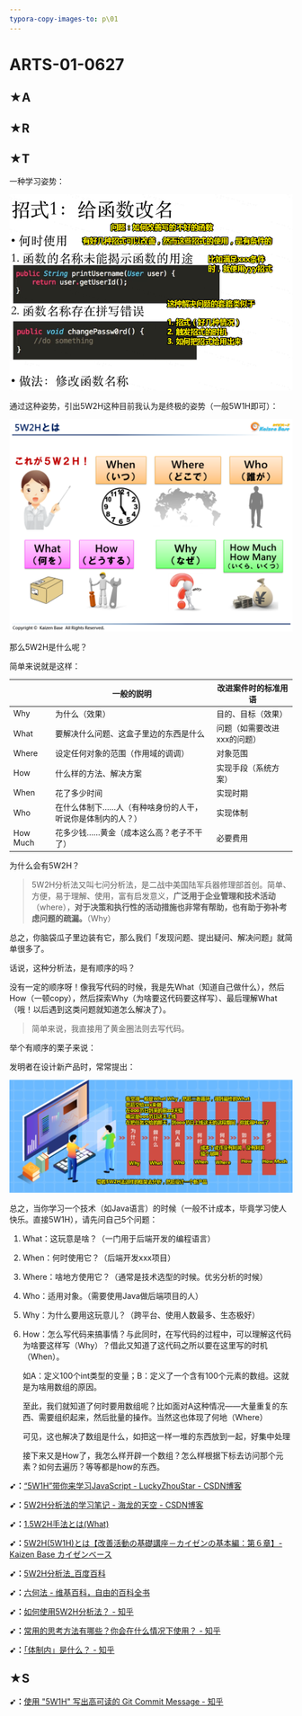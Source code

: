```yaml
---
typora-copy-images-to: p\01
---
```


# ARTS-01-0627

## ★A



## ★R



## ★T

一种学习姿势：

![1561570744922](p/01/1561570744922.png)

通过这种姿势，引出5W2H这种目前我认为是终极的姿势（一般5W1H即可）：

![5W2H](p/01/kaizen-slide004-512x384.png)

那么5W2H是什么呢？

简单来说就是这样：

|          | 一般的説明                                                 | 改进案件时的标准用语        |
| -------- | ---------------------------------------------------------- | --------------------------- |
| Why      | 为什么（效果）                                             | 目的、目标（效果）          |
| Ｗhat    | 要解决什么问题、这盒子里边的东西是什么                     | 问题（如需要改进xxx的问题） |
| Where    | 设定任何对象的范围（作用域的调调）                         | 对象范围                    |
| How      | 什么样的方法、解决方案                                     | 实现手段（系统方案）        |
| When     | 花了多少时间                                               | 实现时期                    |
| Who      | 在什么体制下……人（有种啥身份的人干，听说你是体制内的人？） | 实现体制                    |
| How Much | 花多少钱……黄金（成本这么高？老子不干了）                   | 必要费用                    |

为什么会有5W2H？

> 5W2H分析法又叫七问分析法，是二战中美国陆军兵器修理部首创。简单、方便，易于理解、使用，富有启发意义，**广泛用于企业管理和技术活动**（where），**对于决策和执行性的活动措施也非常有帮助，也有助于弥补考虑问题的疏漏。**（Why）

总之，你脑袋瓜子里边装有它，那么我们「发现问题、提出疑问、解决问题」就简单很多了。

话说，这种分析法，是有顺序的吗？

没有一定的顺序呀！像我写代码的时候，我是先What（知道自己做什么），然后How（一顿copy），然后探索Why（为啥要这代码要这样写）、最后理解What（哦！以后遇到这类问题就知道怎么解决了）。

> 简单来说，我直接用了黄金圈法则去写代码。

举个有顺序的栗子来说：

发明者在设计新产品时，常常提出：

![1561605482583](p/01/1561605482583.png)

总之，当你学习一个技术（如Java语言）的时候（一般不计成本，毕竟学习使人快乐。直接5W1H），请先问自己5个问题：

1. What：这玩意是啥？（一门用于后端开发的编程语言）

2. When：何时使用它？（后端开发xxx项目）

3. Where：啥地方使用它？（通常是技术选型的时候。优劣分析的时候）

4. Who：适用对象。（需要使用Java做后端项目的人）

5. Why：为什么要用这玩意儿？（跨平台、使用人数最多、生态极好）

6. How：怎么写代码来搞事情？与此同时，在写代码的过程中，可以理解这代码为啥要这样写（Why）？借此又知道了这代码之所以要在这里写的时机（When）。

   如A：定义100个int类型的变量；B：定义了一个含有100个元素的数组。这就是为啥用数组的原因。

   至此，我们就知道了何时要用数组呢？比如面对A这种情况——大量重复的东西、需要组织起来，然后批量的操作。当然这也体现了何地（Where）

   可见，这也解决了数组是什么，如把这一样一堆的东西放到一起，好集中处理

   接下来又是How了，我怎么样开辟一个数组？怎么样根据下标去访问那个元素？如何去遍历？等等都是how的东西。

**➹：**[“5W1H”带你来学习JavaScript - LuckyZhouStar - CSDN博客](https://blog.csdn.net/luckyzhoustar/article/details/38534039)

**➹：**[5W2H分析法的学习笔记 - 海龙的天空 - CSDN博客](https://blog.csdn.net/airsoft/article/details/5847246)

**➹：**[1.5W2H手法とは(What)](http://www.newspt.co.jp/contents/manual/yes/od/2aba_1.html)

**➹：**[5W2H(5W1H)とは【改善活動の基礎講座－カイゼンの基本編：第６章】- Kaizen Base カイゼンベース](https://www.kaizen-base.com/contents/kall-42428/)

**➹：**[5W2H分析法_百度百科](https://baike.baidu.com/item/5W2H%E5%88%86%E6%9E%90%E6%B3%95/8111597)

**➹：**[六何法 - 维基百科，自由的百科全书](https://zh.wikipedia.org/wiki/%E5%85%AD%E4%BD%95%E6%B3%95)

**➹：**[如何使用5W2H分析法？ - 知乎](https://www.zhihu.com/question/264164169)

**➹：**[常用的思考方法有哪些？你会在什么情况下使用？ - 知乎](https://www.zhihu.com/question/20803763)

**➹：**[「体制内」是什么？ - 知乎](https://www.zhihu.com/question/25026763)

## ★S

**➹：**[使用 "5W1H" 写出高可读的 Git Commit Message - 知乎](https://zhuanlan.zhihu.com/p/26791124)


